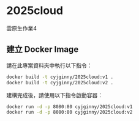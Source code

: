 # 2025cloud
雲原生作業4

## 建立 Docker Image

請在此專案資料夾中執行以下指令：

```bash
docker build -t cyjginny/2025cloud:v1 .
docker build -t cyjginny/2025cloud:v2 .
```

建構完成後，請使用以下指令啟動容器：
```bash
docker run -d -p 8080:80 cyjginny/2025cloud:v1
docker run -d -p 8080:80 cyjginny/2025cloud:v2
```

